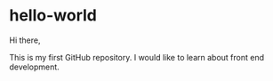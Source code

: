 # hello-world

Hi there,

This is my first GitHub repository. I would like to learn about front end development.
